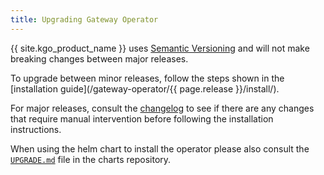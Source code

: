 ```yaml
---
title: Upgrading Gateway Operator
---
```


{{ site.kgo_product_name }} uses [Semantic Versioning][semver] and will not make breaking
changes between major releases.

To upgrade between minor releases, follow the steps shown in the [installation guide](/gateway-operator/{{ page.release }}/install/).

For major releases, consult the [changelog](/gateway-operator/changelog/) to see if there are any changes that require manual intervention before following the installation instructions.

When using the helm chart to install the operator please also consult the [`UPGRADE.md`][uprade_md_chart] file in the charts repository.

[uprade_md_chart]: https://github.com/Kong/charts/blob/main/charts/gateway-operator/UPGRADE.md
[semver]: https://semver.org/
